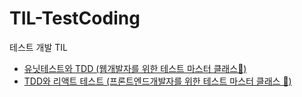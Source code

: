 # TIL-TestCoding
테스트 개발 TIL

- [유닛테스트와 TDD (웹개발자를 위한 테스트 마스터 클래스🍯)](https://github.com/LimEunSeop/TIL-TestCoding/tree/main/react)
- [TDD와 리액트 테스트 (프론트엔드개발자를 위한 테스트 마스터 클래스 🍯)](https://github.com/LimEunSeop/TIL-TestCoding/tree/main/react)
